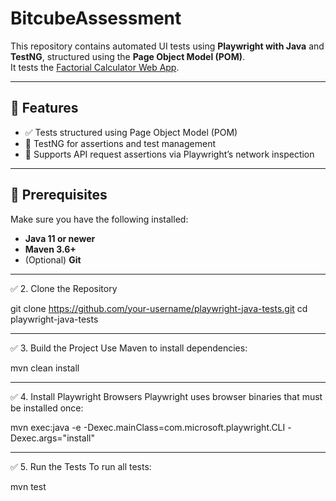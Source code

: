 # BitcubeAssessment

This repository contains automated UI tests using **Playwright with Java** and **TestNG**, structured using the **Page Object Model (POM)**.  
It tests the [Factorial Calculator Web App](https://qainterview.pythonanywhere.com/).

---

## 🚀 Features

- ✅ Tests structured using Page Object Model (POM)
- 🧪 TestNG for assertions and test management
- 📡 Supports API request assertions via Playwright’s network inspection
  
---

## 🔧 Prerequisites

Make sure you have the following installed:

- **Java 11 or newer**
- **Maven 3.6+**
- (Optional) **Git**

---

✅ 2. Clone the Repository

git clone https://github.com/your-username/playwright-java-tests.git
cd playwright-java-tests

---

✅ 3. Build the Project
Use Maven to install dependencies:

mvn clean install

---

✅ 4. Install Playwright Browsers
Playwright uses browser binaries that must be installed once:

mvn exec:java -e -Dexec.mainClass=com.microsoft.playwright.CLI -Dexec.args="install"

---

✅ 5. Run the Tests
To run all tests:

mvn test
